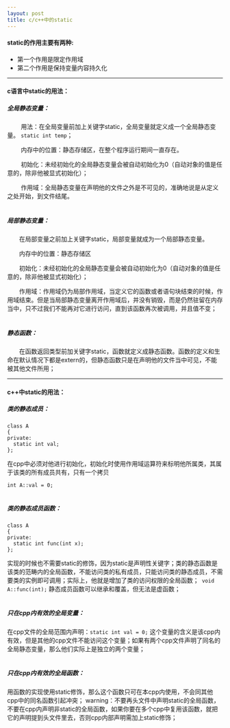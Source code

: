 ```yaml
---
layout: post
title: c/c++中的static
---
```


#### static的作用主要有两种:

* 第一个作用是限定作用域
* 第二个作用是保持变量内容持久化

---
#### c语言中static的用法：

#####  全局静态变量：

　　 用法：在全局变量前加上关键字static，全局变量就定义成一个全局静态变量。 `static int temp`；

　　 内存中的位置：静态存储区，在整个程序运行期间一直存在。

　　 初始化：未经初始化的全局静态变量会被自动初始化为0（自动对象的值是任意的，除非他被显式初始化）；

　　 作用域：全局静态变量在声明他的文件之外是不可见的，准确地说是从定义之处开始，到文件结尾。
<br/><br/>
#####  局部静态变量：

　　在局部变量之前加上关键字static，局部变量就成为一个局部静态变量。

　　内存中的位置：静态存储区

　　初始化：未经初始化的全局静态变量会被自动初始化为0（自动对象的值是任意的，除非他被显式初始化）；

　　作用域：作用域仍为局部作用域，当定义它的函数或者语句块结束的时候，作用域结束。但是当局部静态变量离开作用域后，并没有销毁，而是仍然驻留在内存当中，只不过我们不能再对它进行访问，直到该函数再次被调用，并且值不变；
<br/><br/>
#####  静态函数：

　　在函数返回类型前加关键字static，函数就定义成静态函数。函数的定义和生命在默认情况下都是extern的，但静态函数只是在声明他的文件当中可见，不能被其他文件所用；

---
#### c++中static的用法：

##### 类的静态成员：

```
class A
{
private:
  static int val;
};
```

在cpp中必须对他进行初始化，初始化时使用作用域运算符来标明他所属类，其属于该类的所有成员共有，只有一个拷贝

`int A::val = 0;`
<br/><br/>
##### 类的静态成员函数：
```
class A
{
private:
  static int func(int x);
};
```
实现的时候也不需要static的修饰，因为static是声明性关键字；类的静态函数是该类的范畴内的全局函数，不能访问类的私有成员，只能访问类的静态成员，不需要类的实例即可调用；实际上，他就是增加了类的访问权限的全局函数；` void  A::func(int);`
静态成员函数可以继承和覆盖，但无法是虚函数；
<br/><br/>
##### 只在cpp内有效的全局变量：

在cpp文件的全局范围内声明：`static int val = 0;`
这个变量的含义是该cpp内有效，但是其他的cpp文件不能访问这个变量；如果有两个cpp文件声明了同名的全局静态变量，那么他们实际上是独立的两个变量；
<br/><br/>
##### 只在cpp内有效的全局函数：

用函数的实现使用static修饰，那么这个函数只可在本cpp内使用，不会同其他cpp中的同名函数引起冲突；
warning：不要再头文件中声明static的全局函数，不要在cpp内声明非static的全局函数，如果你要在多个cpp中复用该函数，就把它的声明提到头文件里去，否则cpp内部声明需加上static修饰；
